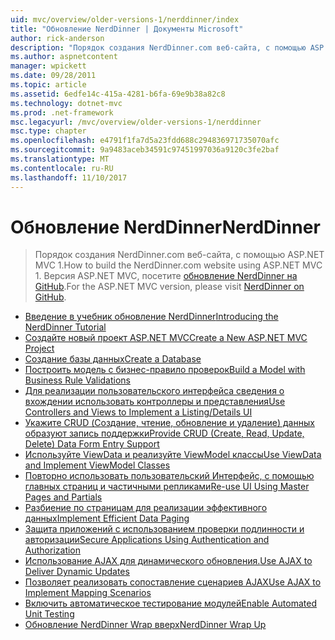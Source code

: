 ```yaml
---
uid: mvc/overview/older-versions-1/nerddinner/index
title: "Обновление NerdDinner | Документы Microsoft"
author: rick-anderson
description: "Порядок создания NerdDinner.com веб-сайта, с помощью ASP.NET MVC 1. Для версии ASP.NET MVC 3 посетите обновление nerddinner на GitHub."
ms.author: aspnetcontent
manager: wpickett
ms.date: 09/28/2011
ms.topic: article
ms.assetid: 6edfe14c-415a-4281-b6fa-69e9b38a82c8
ms.technology: dotnet-mvc
ms.prod: .net-framework
msc.legacyurl: /mvc/overview/older-versions-1/nerddinner
msc.type: chapter
ms.openlocfilehash: e4791f1fa7d5a23fdd688c294836971735070afc
ms.sourcegitcommit: 9a9483aceb34591c97451997036a9120c3fe2baf
ms.translationtype: MT
ms.contentlocale: ru-RU
ms.lasthandoff: 11/10/2017
---
```

<a name="nerddinner"></a><span data-ttu-id="173c4-104">Обновление NerdDinner</span><span class="sxs-lookup"><span data-stu-id="173c4-104">NerdDinner</span></span>
====================
> <span data-ttu-id="173c4-105">Порядок создания NerdDinner.com веб-сайта, с помощью ASP.NET MVC 1.</span><span class="sxs-lookup"><span data-stu-id="173c4-105">How to build the NerdDinner.com website using ASP.NET MVC 1.</span></span> <span data-ttu-id="173c4-106">Версия ASP.NET MVC, посетите [обновление NerdDinner на GitHub](https://github.com/AspNetMVPSamples/NerdDinner).</span><span class="sxs-lookup"><span data-stu-id="173c4-106">For the ASP.NET MVC version, please visit [NerdDinner on GitHub](https://github.com/AspNetMVPSamples/NerdDinner).</span></span>


- [<span data-ttu-id="173c4-107">Введение в учебник обновление NerdDinner</span><span class="sxs-lookup"><span data-stu-id="173c4-107">Introducing the NerdDinner Tutorial</span></span>](introducing-the-nerddinner-tutorial.md)
- [<span data-ttu-id="173c4-108">Создайте новый проект ASP.NET MVC</span><span class="sxs-lookup"><span data-stu-id="173c4-108">Create a New ASP.NET MVC Project</span></span>](create-a-new-aspnet-mvc-project.md)
- [<span data-ttu-id="173c4-109">Создание базы данных</span><span class="sxs-lookup"><span data-stu-id="173c4-109">Create a Database</span></span>](create-a-database.md)
- [<span data-ttu-id="173c4-110">Построить модель с бизнес-правило проверок</span><span class="sxs-lookup"><span data-stu-id="173c4-110">Build a Model with Business Rule Validations</span></span>](build-a-model-with-business-rule-validations.md)
- [<span data-ttu-id="173c4-111">Для реализации пользовательского интерфейса сведения о вхождении использовать контроллеры и представления</span><span class="sxs-lookup"><span data-stu-id="173c4-111">Use Controllers and Views to Implement a Listing/Details UI</span></span>](use-controllers-and-views-to-implement-a-listingdetails-ui.md)
- [<span data-ttu-id="173c4-112">Укажите CRUD (Создание, чтение, обновление и удаление) данных образуют запись поддержки</span><span class="sxs-lookup"><span data-stu-id="173c4-112">Provide CRUD (Create, Read, Update, Delete) Data Form Entry Support</span></span>](provide-crud-create-read-update-delete-data-form-entry-support.md)
- [<span data-ttu-id="173c4-113">Используйте ViewData и реализуйте ViewModel классы</span><span class="sxs-lookup"><span data-stu-id="173c4-113">Use ViewData and Implement ViewModel Classes</span></span>](use-viewdata-and-implement-viewmodel-classes.md)
- [<span data-ttu-id="173c4-114">Повторно использовать пользовательский Интерфейс, с помощью главных страниц и частичными репликами</span><span class="sxs-lookup"><span data-stu-id="173c4-114">Re-use UI Using Master Pages and Partials</span></span>](re-use-ui-using-master-pages-and-partials.md)
- [<span data-ttu-id="173c4-115">Разбиение по страницам для реализации эффективного данных</span><span class="sxs-lookup"><span data-stu-id="173c4-115">Implement Efficient Data Paging</span></span>](implement-efficient-data-paging.md)
- [<span data-ttu-id="173c4-116">Защита приложений с использованием проверки подлинности и авторизации</span><span class="sxs-lookup"><span data-stu-id="173c4-116">Secure Applications Using Authentication and Authorization</span></span>](secure-applications-using-authentication-and-authorization.md)
- [<span data-ttu-id="173c4-117">Использование AJAX для динамического обновления.</span><span class="sxs-lookup"><span data-stu-id="173c4-117">Use AJAX to Deliver Dynamic Updates</span></span>](use-ajax-to-deliver-dynamic-updates.md)
- [<span data-ttu-id="173c4-118">Позволяет реализовать сопоставление сценариев AJAX</span><span class="sxs-lookup"><span data-stu-id="173c4-118">Use AJAX to Implement Mapping Scenarios</span></span>](use-ajax-to-implement-mapping-scenarios.md)
- [<span data-ttu-id="173c4-119">Включить автоматическое тестирование модулей</span><span class="sxs-lookup"><span data-stu-id="173c4-119">Enable Automated Unit Testing</span></span>](enable-automated-unit-testing.md)
- [<span data-ttu-id="173c4-120">Обновление NerdDinner Wrap вверх</span><span class="sxs-lookup"><span data-stu-id="173c4-120">NerdDinner Wrap Up</span></span>](nerddinner-wrap-up.md)
